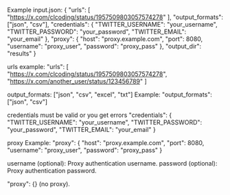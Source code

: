 Example input.json:
{
  "urls": [
    "https://x.com/clcoding/status/1957509803057574278"
  ],
  "output_formats": ["json", "csv"],
  "credentials": {
    "TWITTER_USERNAME": "your_username",
    "TWITTER_PASSWORD": "your_password",
    "TWITTER_EMAIL": "your_email"
  },
  "proxy": {
    "host": "proxy.example.com",
    "port": 8080,
    "username": "proxy_user",
    "password": "proxy_pass"
  },
  "output_dir": "results"
}

urls example:
"urls": [
  "https://x.com/clcoding/status/1957509803057574278",
  "https://x.com/another_user/status/123456789"
]

output_formats:
["json", "csv", "excel", "txt"]
Example:
"output_formats": ["json", "csv"]

credentials must be valid or you get errors
"credentials": {
  "TWITTER_USERNAME": "your_username",
  "TWITTER_PASSWORD": "your_password",
  "TWITTER_EMAIL": "your_email"
}

proxy Example:
"proxy": {
  "host": "proxy.example.com",
  "port": 8080,
  "username": "proxy_user",
  "password": "proxy_pass"
}

username (optional): Proxy authentication username.
password (optional): Proxy authentication password.

 
"proxy": {} (no proxy).